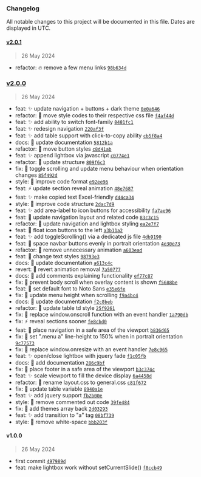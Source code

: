 ### Changelog

All notable changes to this project will be documented in this file. Dates are displayed in UTC.

#### [v2.0.1](https://github.com/eorsjr/website-template/compare/v2.0.0...v2.0.1)

> 26 May 2024

- refactor: :fire: remove a few menu links [`98b634d`](https://github.com/eorsjr/website-template/commit/98b634dad17739d747be0cf21c12470a8c85fb38)

### [v2.0.0](https://github.com/eorsjr/website-template/compare/v1.0.0...v2.0.0)

> 26 May 2024

- feat: :sparkles: update navigation + buttons + dark theme [`0e0a646`](https://github.com/eorsjr/website-template/commit/0e0a6461ee3a221376163ad0f6051b18f22e7a33)
- refactor: :art: move style codes to their respective css file [`f4af44d`](https://github.com/eorsjr/website-template/commit/f4af44d5c37bbaa40ee572faac6949481c5598d3)
- feat: :sparkles: add ability to switch font-family [`8481fc1`](https://github.com/eorsjr/website-template/commit/8481fc14ba5b60e6625aa3f79f8b87ecdc9b02af)
- feat: :sparkles: redesign navigation [`220af3f`](https://github.com/eorsjr/website-template/commit/220af3ffb7b460eaaa422b389d9cda03f895a3e3)
- feat: :sparkles: add table support with click-to-copy ability [`cb5f8a4`](https://github.com/eorsjr/website-template/commit/cb5f8a4be4cca0271a59bfb0ff586c9abf2667e6)
- docs: :memo: update documentation [`5812b1a`](https://github.com/eorsjr/website-template/commit/5812b1a92d180be32e5c313c2851df3038de093d)
- refactor: :art: move button styles [`c8d41ab`](https://github.com/eorsjr/website-template/commit/c8d41ab497fcba9269ec19b5a566aeb4754f927b)
- feat: :sparkles: append lightbox via javascript [`c0774e1`](https://github.com/eorsjr/website-template/commit/c0774e1b8869c58f4f793c8ed7f8eacab4472df9)
- refactor: :art: update structure [`809f6c3`](https://github.com/eorsjr/website-template/commit/809f6c354fb9dd6f17f2553be9a7a946e67f6af2)
- fix: :bug: toggle scrolling and update menu behaviour when orientation changes [`85f492d`](https://github.com/eorsjr/website-template/commit/85f492da21a75316425ae4c4f15d798aa567786a)
- style: :art: improve code format [`e92ee96`](https://github.com/eorsjr/website-template/commit/e92ee96bc360a292a704697754c9b46f2eca8f59)
- feat: :zap: update section reveal animation [`48e7687`](https://github.com/eorsjr/website-template/commit/48e768774db964762929593de5a77db04925cf94)
- feat: :sparkles: make copied text Excel-friendly [`d44ca34`](https://github.com/eorsjr/website-template/commit/d44ca34aa39d2bf686fdb17a78aed5eb6074e4bf)
- style: :art: improve code structure [`2dac7d9`](https://github.com/eorsjr/website-template/commit/2dac7d9565f0cf0bc7cb653c7c9ae00f5672682a)
- feat: :sparkles: add area-label to icon buttons for accessibility [`fa7ae96`](https://github.com/eorsjr/website-template/commit/fa7ae9660307182ea6bee3e60949d05a3f3e33e6)
- feat: :lipstick: update navigation layout and related code [`83c3c15`](https://github.com/eorsjr/website-template/commit/83c3c15f69e967f30a0520e2d9a64a90db3e3385)
- refactor: :lipstick: update navigation and lightbox styling [`ea2e7f7`](https://github.com/eorsjr/website-template/commit/ea2e7f715faa495df4cbe9c6295da84463caf653)
- feat: :lipstick: float icon buttons to the left [`a3b11a2`](https://github.com/eorsjr/website-template/commit/a3b11a2ce731ee84a6b52c321dc7a113820f45cb)
- feat: :sparkles: add toggleScrolling() via a dedicated js file [`4db9190`](https://github.com/eorsjr/website-template/commit/4db919072c4d878c4383db9033fad4c301649753)
- feat: :lipstick: space navbar buttons evenly in portrait orientation [`4e30e73`](https://github.com/eorsjr/website-template/commit/4e30e734d9a6165951101de48d9aab1b8558d853)
- refactor: :art: remove unnecessary animation [`a603ead`](https://github.com/eorsjr/website-template/commit/a603eaddc353f271aea396d635900b40b8d2a442)
- feat: :lipstick: change text styles [`98793e3`](https://github.com/eorsjr/website-template/commit/98793e37232a103c055323e971425bc54610107f)
- docs: :memo: update documentation [`a613c4c`](https://github.com/eorsjr/website-template/commit/a613c4c7bea86ad8ae9852c8196cf05a93547733)
- revert: :lipstick: revert animation removal [`7a50777`](https://github.com/eorsjr/website-template/commit/7a50777a83aad8dcfdab6f7ee27c9972e420cf3f)
- docs: :memo: add comments explaining functionality [`ef77c87`](https://github.com/eorsjr/website-template/commit/ef77c87fba0602f7f49487bb81f70d706287884e)
- fix: :bug: prevent body scroll when overlay content is shown [`f5688be`](https://github.com/eorsjr/website-template/commit/f5688beb2e0a5e81bcde7b7215554fbfb231fc75)
- feat: :lipstick: set default font to Noto Sans [`e35e6fe`](https://github.com/eorsjr/website-template/commit/e35e6fe229488dce4a05b31ace88276c5a46afca)
- fix: :bug: update menu height when scrolling [`f9a4bc4`](https://github.com/eorsjr/website-template/commit/f9a4bc408bac19ca20e22bbbb61f6658a63b958e)
- docs: :memo: update documentation [`f2c8beb`](https://github.com/eorsjr/website-template/commit/f2c8beb29db33da9edeb88feb798a172928a3931)
- refactor: :lipstick: update table td style [`25f9261`](https://github.com/eorsjr/website-template/commit/25f92619a48d8d9771681581c4d1a41db84a2f84)
- fix: :bug: replace window.onscroll function with an event handler [`1a790db`](https://github.com/eorsjr/website-template/commit/1a790db0fb5a21263a59d1c8d73ddf67e68838f6)
- fix: :zap: reveal sections sooner [`fe8cbd0`](https://github.com/eorsjr/website-template/commit/fe8cbd0a6fed7221f9c33571bea2ce151fd43c4e)
- feat: :lipstick: place navigation in a safe area of the viewport [`b836d65`](https://github.com/eorsjr/website-template/commit/b836d6576c75447cd335e5d0e1a76bb6ea293de4)
- fix: :bug: set ".menu a" line-height to 150% when in portrait orientation [`9c77573`](https://github.com/eorsjr/website-template/commit/9c77573ab7775d1b36fd5d745722b040d2d25522)
- fix: :bug: replace window.onresize with an event handler [`7e8c965`](https://github.com/eorsjr/website-template/commit/7e8c96556782fb05f16b9e9b49055ac2fa1e095f)
- feat: :sparkles: open/close lightbox with jquery fade [`f1c05fb`](https://github.com/eorsjr/website-template/commit/f1c05fbf11a3e171826149ab6ff969152133eab2)
- docs: :memo: add documentation [`286c9bf`](https://github.com/eorsjr/website-template/commit/286c9bf465d7290c90f5b934a6971df304436ce5)
- fix: :lipstick: place footer in a safe area of the viewport [`b3c374c`](https://github.com/eorsjr/website-template/commit/b3c374c89b780291c5229e523133771579fe2922)
- feat: :sparkles: scale viewport to fill the device display [`6a4458d`](https://github.com/eorsjr/website-template/commit/6a4458d03b0d64156527faf0446eba641cece785)
- refactor: :art: rename layout.css to general.css [`c81f672`](https://github.com/eorsjr/website-template/commit/c81f672dfa36f4adc4daa667d10fb4e91a53f14d)
- fix: :bug: update table variable [`8940a1e`](https://github.com/eorsjr/website-template/commit/8940a1eee3790f6c01750a02d575e4c030a32d67)
- feat: :sparkles: add jquery support [`fb2b00e`](https://github.com/eorsjr/website-template/commit/fb2b00e355eb2127769a2a7e460b3d6b12d83554)
- style: :art: remove commented out code [`39fe484`](https://github.com/eorsjr/website-template/commit/39fe484811a7d0f8544e8abfb7e374595401b2a6)
- fix: :bug: add themes array back [`2d03293`](https://github.com/eorsjr/website-template/commit/2d032933c1a8b49df384634029389c1d1eb3fbff)
- feat: :sparkles: add transition to "a" tag [`08bf739`](https://github.com/eorsjr/website-template/commit/08bf7393973f15009db307ca2c030250a73e4879)
- style: :art: remove white-space [`bbb203f`](https://github.com/eorsjr/website-template/commit/bbb203f7a8e4e5b356414841821f5ff3924333a2)

#### v1.0.0

> 26 May 2024

- first commit [`497989d`](https://github.com/eorsjr/website-template/commit/497989d56ed91c5657ce03f2b0aa8c56a51f0353)
- feat: make lightbox work without setCurrentSlide() [`f8ccb49`](https://github.com/eorsjr/website-template/commit/f8ccb4918e784754cbaf9950509a8621d0400ea5)

